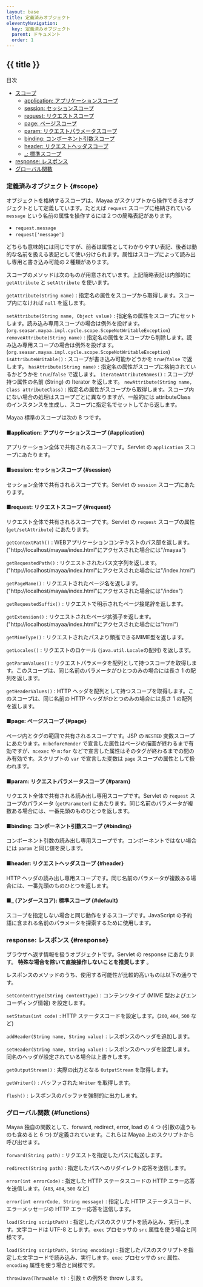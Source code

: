 ```yaml
---
layout: base
title: 定義済みオブジェクト
eleventyNavigation:
  key: 定義済みオブジェクト
  parent: ドキュメント
  order: 1
---
```


## {{ title }}


<div class="toc">
<a id="toc" name="toc">目次</a>
<ul>
<li><a href="#scope">スコープ</a>
<ul>
	<li><a href="#application">application: アプリケーションスコープ</a></li>
	<li><a href="#session">session: セッションスコープ</a></li>
	<li><a href="#request">request: リクエストスコープ</a></li>
	<li><a href="#page">page: ページスコープ</a></li>
	<li><a href="#param">param: リクエストパラメータスコープ</a></li>
	<li><a href="#binding">binding: コンポーネント引数スコープ</a></li>
	<li><a href="#header">header: リクエストヘッダスコープ</a></li>
	<li><a href="#default">_: 標準スコープ</a></li>
</ul></li>
<li><a href="#response">response: レスポンス</a></li>
<li><a href="#functions">グローバル関数</a></li>
</ul>
</div>

### 定義済みオブジェクト {#scope}

オブジェクトを格納するスコープは、Mayaa がスクリプトから操作できるオブジェクトとして定義しています。たとえば `request` スコープに格納されている `message` という名前の属性を操作するには２つの簡略表記があります。


* `request.message`
* `request['message']`

どちらも意味的には同じですが、前者は属性としてわかりやすい表記、後者は動的な名前を扱える表記として使い分けられます。属性はスコープによって読み出し専用と書き込み可能の２種類があります。


スコープのメソッドは次のものが用意されています。上記簡略表記は内部的に `getAttribute` と `setAttribute` を使います。


`getAttribute(String name)`
: 指定名の属性をスコープから取得します。スコープ内になければ `null` を返します。

`setAttribute(String name, Object value)`
: 指定名の属性をスコープにセットします。読み込み専用スコープの場合は例外を投げます。(`org.seasar.mayaa.impl.cycle.scope.ScopeNotWritableException`)
`removeAttribute(String name)`
: 指定名の属性をスコープから削除します。読み込み専用スコープの場合は例外を投げます。(`org.seasar.mayaa.impl.cycle.scope.ScopeNotWritableException`)
`isAttributeWritable()`
: スコープが書き込み可能かどうかを `true`/`false` で返します。
`hasAttribute(String name)`
: 指定名の属性がスコープに格納されているかどうかを `true`/`false` で返します。
`iterateAttributeNames()`
: スコープが持つ属性の名前 (String) の Iterator を返します。
`newAttribute(String name, Class attributeClass)`
: 指定名の属性がスコープから取得します。スコープ内にない場合の処理はスコープごとに異なりますが、一般的には attributeClass のインスタンスを生成し、スコープに指定名でセットしてから返します。

Mayaa 標準のスコープは次の 8 つです。

#### ■application: アプリケーションスコープ {#application}

アプリケーション全体で共有されるスコープです。Servlet の `application` スコープにあたります。



#### ■session: セッションスコープ {#session}

セッション全体で共有されるスコープです。Servlet の `session` スコープにあたります。



#### ■request: リクエストスコープ {#request}

リクエスト全体で共有されるスコープです。Servlet の `request` スコープの属性 (`get/setAttribute`) にあたります。

`getContextPath()`
: WEBアプリケーションコンテキストのパス部を返します。<br>("http://localhost/mayaa/index.html"にアクセスされた場合には"/mayaa")

`getRequestedPath()`
: リクエストされたパス文字列を返します。<br>("http://localhost/mayaa/index.html"にアクセスされた場合には"/index.html")

`getPageName()`
: リクエストされたページ名を返します。<br>("http://localhost/mayaa/index.html"にアクセスされた場合には"/index")

`getRequestedSuffix()`
: リクエストで明示されたページ接尾辞を返します。

`getExtension()`
: リクエストされたページ拡張子を返します。<br>("http://localhost/mayaa/index.html"にアクセスされた場合には"html")

`getMimeType()`
: リクエストされたパスより類推できるMIME型を返します。

`getLocales()`
: リクエストのロケール (`java.util.Locale`の配列) を返します。

`getParamValues()`
: リクエストパラメータを配列として持つスコープを取得します。このスコープは、同じ名前のパラメータがひとつのみの場合には長さ 1 の配列を返します。

`getHeaderValues()`
: HTTP ヘッダを配列として持つスコープを取得します。このスコープは、同じ名前の HTTP ヘッダがひとつのみの場合には長さ 1 の配列を返します。


#### ■page: ページスコープ {#page}

ページ内とタグの範囲で共有されるスコープです。JSP の `NESTED` 変数スコープにあたります。`m:beforeRender` で宣言した属性はページの描画が終わるまで有効ですが、`m:exec` や `m:for` などで宣言した属性はそのタグが終わるまでの間のみ有効です。スクリプトの `var` で宣言した変数は `page` スコープの属性として扱われます。



#### ■param: リクエストパラメータスコープ {#param}

リクエスト全体で共有される読み出し専用スコープです。Servlet の `request` スコープのパラメータ (`getParameter`) にあたります。同じ名前のパラメータが複数ある場合には、一番先頭のものひとつを返します。



#### ■binding: コンポーネント引数スコープ {#binding}

コンポーネント引数の読み出し専用スコープです。コンポーネントではない場合には `param` と同じ値を戻します。



#### ■header: リクエストヘッダスコープ {#header}

HTTP ヘッダの読み出し専用スコープです。同じ名前のパラメータが複数ある場合には、一番先頭のものひとつを返します。


#### ■_ (アンダースコア): 標準スコープ {#default}

スコープを指定しない場合と同じ動作をするスコープです。JavaScript の予約語に含まれる名前のパラメータを探索するために使用します。

### response: レスポンス {#response}

ブラウザへ返す情報を扱うオブジェクトです。Servlet の response にあたります。 **特殊な場合を除いて直接操作しないことを推奨します** 。

レスポンスのメソッドのうち、使用する可能性が比較的高いものは以下の通りです。


`setContentType(String contentType)`
: コンテンツタイプ (MIME 型およびエンコーディング情報) を設定します。

`setStatus(int code)`
: HTTP ステータスコードを設定します。(`200`, `404`, `500` など)

`addHeader(String name, String value)`
: レスポンスのヘッダを追加します。

`setHeader(String name, String value)`
: レスポンスのヘッダを設定します。同名のヘッダが設定されている場合は上書きします。

`getOutputStream()`
: 実際の出力となる `OutputStream` を取得します。

`getWriter()`
: バッファされた `Writer` を取得します。

`flush()`
: レスポンスのバッファを強制的に出力します。


### グローバル関数 {#functions}

Mayaa 独自の関数として、forward, redirect, error, load の 4 つ (引数の違うものも含めると 6 つ) が定義されています。これらは Mayaa 上のスクリプトから呼び出せます。

`forward(String path)`
: リクエストを指定したパスに転送します。

`redirect(String path)`
: 指定したパスへのリダイレクト応答を送信します。

`error(int errorCode)`
: 指定した HTTP ステータスコードの HTTP エラー応答を送信します。(`403`, `404`, `500` など)

`error(int errorCode, String message)`
: 指定した HTTP ステータスコード、エラーメッセージの HTTP エラー応答を送信します。

`load(String scriptPath)`
: 指定したパスのスクリプトを読み込み、実行します。文字コードは UTF-8 とします。`exec` プロセッサの `src` 属性を使う場合と同様です。

`load(String scriptPath, String encoding)`
: 指定したパスのスクリプトを指定した文字コードで読み込み、実行します。`exec` プロセッサの `src` 属性、`encoding` 属性を使う場合と同様です。

`throwJava(Throwable t)`
: 引数 `t` の例外を throw します。
